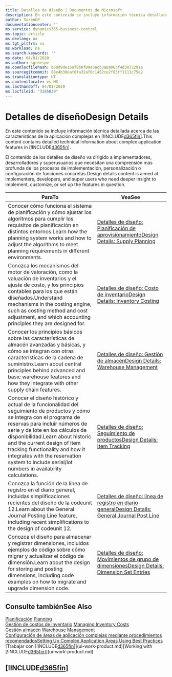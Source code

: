 ```yaml
---
title: Detalles de diseño | Documentos de Microsoft
description: En este contenido se incluye información técnica detallada acerca de las características de la aplicación complejas en Business Central
author: SorenGP
documentationcenter: ''
ms.service: dynamics365-business-central
ms.topic: article
ms.devlang: na
ms.tgt_pltfrm: na
ms.workload: na
ms.search.keywords: ''
ms.date: 04/01/2020
ms.author: sgroespe
ms.openlocfilehash: b68d9de15af8b0f8943acb3a8a06cf4d3872291e
ms.sourcegitcommit: 88e4b30eaf6fa32af0c1452ce2f85ff1111c75e2
ms.translationtype: HT
ms.contentlocale: es-MX
ms.lasthandoff: 04/01/2020
ms.locfileid: "3185839"
---
```

# <a name="design-details"></a><span data-ttu-id="502e2-103">Detalles de diseño</span><span class="sxs-lookup"><span data-stu-id="502e2-103">Design Details</span></span>
<span data-ttu-id="502e2-104">En este contenido se incluye información técnica detallada acerca de las características de la aplicación complejas en [!INCLUDE[d365fin](includes/d365fin_md.md)].</span><span class="sxs-lookup"><span data-stu-id="502e2-104">This content contains detailed technical information about complex application features in [!INCLUDE[d365fin](includes/d365fin_md.md)].</span></span>  

 <span data-ttu-id="502e2-105">El contenido de los detalles de diseño va dirigido a implementadores, desarrolladores y superusuarios que necesitan una comprensión más profunda de los procesos de implementación, personalización o configuración de funciones concretas.</span><span class="sxs-lookup"><span data-stu-id="502e2-105">Design details content is aimed at implementers, developers, and super users who need deeper insight to implement, customize, or set up the features in question.</span></span>  

|<span data-ttu-id="502e2-106">**Para**</span><span class="sxs-lookup"><span data-stu-id="502e2-106">**To**</span></span>|<span data-ttu-id="502e2-107">**Vea**</span><span class="sxs-lookup"><span data-stu-id="502e2-107">**See**</span></span>|  
|------------|-------------|  
|<span data-ttu-id="502e2-108">Conocer cómo funciona el sistema de planificación y cómo ajustar los algoritmos para cumplir los requisitos de planificación en distintos entornos.</span><span class="sxs-lookup"><span data-stu-id="502e2-108">Learn how the planning system works and how to adjust the algorithms to meet planning requirements in different environments.</span></span>|[<span data-ttu-id="502e2-109">Detalles de diseño: Planificación de aprovisionamiento</span><span class="sxs-lookup"><span data-stu-id="502e2-109">Design Details: Supply Planning</span></span>](design-details-supply-planning.md)|  
|<span data-ttu-id="502e2-110">Conozca los mecanismos del motor de valoración, como la valuación de inventarios y el ajuste de costo, y los principios contables para los que están diseñados.</span><span class="sxs-lookup"><span data-stu-id="502e2-110">Understand mechanisms in the costing engine, such as costing method and cost adjustment, and which accounting principles they are designed for.</span></span>|[<span data-ttu-id="502e2-111">Detalles de diseño: Costo de inventario</span><span class="sxs-lookup"><span data-stu-id="502e2-111">Design Details: Inventory Costing</span></span>](design-details-inventory-costing.md)|  
|<span data-ttu-id="502e2-112">Conocer los principios básicos sobre las características de almacén avanzadas y básicas, y cómo se integran con otras características de la cadena de suministro.</span><span class="sxs-lookup"><span data-stu-id="502e2-112">Learn about central principles behind advanced and basic warehouse features and how they integrate with other supply chain features.</span></span>|[<span data-ttu-id="502e2-113">Detalles de diseño: Gestión de almacén</span><span class="sxs-lookup"><span data-stu-id="502e2-113">Design Details: Warehouse Management</span></span>](design-details-warehouse-management.md)|  
|<span data-ttu-id="502e2-114">Conocer el diseño histórico y actual de la funcionalidad del seguimiento de productos y cómo se integra con el programa de reservas para incluir números de serie y de lote en los cálculos de disponibilidad.</span><span class="sxs-lookup"><span data-stu-id="502e2-114">Learn about historic and the current design of item tracking functionality and how it integrates with the reservation system to include serial/lot numbers in availability calculations.</span></span>|[<span data-ttu-id="502e2-115">Detalles de diseño: Seguimiento de productos</span><span class="sxs-lookup"><span data-stu-id="502e2-115">Design Details: Item Tracking</span></span>](design-details-item-tracking.md)|  
|<span data-ttu-id="502e2-116">Conozca la función de la línea de registro en el diario general, incluidas simplificaciones recientes del diseño de la codeunit 12.</span><span class="sxs-lookup"><span data-stu-id="502e2-116">Learn about the General Journal Posting Line feature, including recent simplifications to the design of codeunit 12.</span></span>|[<span data-ttu-id="502e2-117">Detalles de diseño: línea de registro en diario general</span><span class="sxs-lookup"><span data-stu-id="502e2-117">Design Details: General Journal Post Line</span></span>](design-details-general-journal-post-line.md)|
|<span data-ttu-id="502e2-118">Conozca el diseño para almacenar y registrar dimensiones, incluidos ejemplos de código sobre cómo migrar y actualizar el código de dimensión.</span><span class="sxs-lookup"><span data-stu-id="502e2-118">Learn about the design for storing and posting dimensions, including code examples on how to migrate and upgrade dimension code.</span></span>|[<span data-ttu-id="502e2-119">Detalles de diseño: Movimientos de grupo de dimensiones</span><span class="sxs-lookup"><span data-stu-id="502e2-119">Design Details: Dimension Set Entries</span></span>](design-details-dimension-set-entries.md)| 

## <a name="see-also"></a><span data-ttu-id="502e2-120">Consulte también</span><span class="sxs-lookup"><span data-stu-id="502e2-120">See Also</span></span>  
 <span data-ttu-id="502e2-121">[Planificación](production-planning.md) </span><span class="sxs-lookup"><span data-stu-id="502e2-121">[Planning](production-planning.md) </span></span>  
 <span data-ttu-id="502e2-122">[Gestión de costos de inventario](finance-manage-inventory-costs.md) </span><span class="sxs-lookup"><span data-stu-id="502e2-122">[Managing Inventory Costs](finance-manage-inventory-costs.md) </span></span>  
 <span data-ttu-id="502e2-123">[Gestión almacén](warehouse-manage-warehouse.md) </span><span class="sxs-lookup"><span data-stu-id="502e2-123">[Warehouse Management](warehouse-manage-warehouse.md) </span></span>  
 [<span data-ttu-id="502e2-124">Configuración de áreas de aplicación complejas mediante procedimientos recomendados</span><span class="sxs-lookup"><span data-stu-id="502e2-124">Setting Up Complex Application Areas Using Best Practices</span></span>](set-up-complex-application-areas-using-best-practices.md)  
 <span data-ttu-id="502e2-125">[Trabajar con [!INCLUDE[d365fin](includes/d365fin_md.md)]](ui-work-product.md)</span><span class="sxs-lookup"><span data-stu-id="502e2-125">[Working with [!INCLUDE[d365fin](includes/d365fin_md.md)]](ui-work-product.md)</span></span>

 ## [!INCLUDE[d365fin](includes/free_trial_md.md)]  
